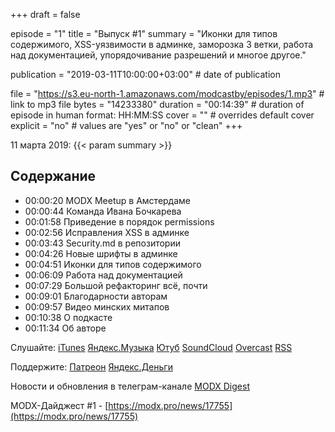 +++
draft = false

episode = "1"
title = "Выпуск #1"
summary = "Иконки для типов содержимого, XSS-уязвимости в админке, заморозка 3 ветки, работа над документацией, упорядочивание разрешений и многое другое."

publication = "2019-03-11T10:00:00+03:00" # date of publication

file = "https://s3.eu-north-1.amazonaws.com/modcastby/episodes/1.mp3" # link to mp3 file
bytes = "14233380"
duration = "00:14:39" # duration of episode in human format: HH:MM:SS
cover = "" # overrides default cover 
explicit = "no" # values are "yes" or "no" or "clean"
+++

11 марта 2019: {{< param summary >}} 

## Содержание
- 00:00:20 MODX Meetup в Амстердаме
- 00:00:44 Команда Ивана Бочкарева
- 00:01:58 Приведение в порядок permissions
- 00:02:56 Исправления XSS в админке
- 00:03:43 Security.md в репозитории
- 00:04:26 Новые шрифты в админке
- 00:04:51 Иконки для типов содержимого
- 00:06:09 Работа над документацией
- 00:07:29 Большой рефакторинг всё, почти
- 00:09:01 Благодарности авторам
- 00:09:57 Видео минских митапов
- 00:10:38 О подкасте
- 00:11:34 Об авторе

Слушайте:
[iTunes](#1)
[Яндекс.Музыка](#2)
[Ютуб](#3)
[SoundCloud](#4)
[Overcast](#5)
[RSS](https://modcast.by/episode/index.xml)

Поддержите:
[Патреон](https://www.patreon.com/modcast)
[Яндекс.Деньги](https://money.yandex.ru/to/41001878021446)

Новости и обновления в телеграм-канале [MODX Digest](https://t.me/modxdigest)

MODX-Дайджест #1 - [https://modx.pro/news/17755](https://modx.pro/news/17755)
